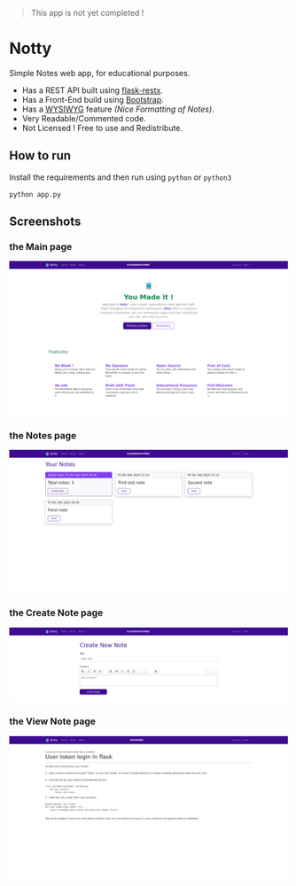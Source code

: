 > This app is not yet completed !

# Notty

Simple Notes web app, for educational purposes.

- Has a REST API built using [flask-restx](`https://github.com/python-restx/flask-restx`).
- Has a Front-End build using [Bootstrap](https://getbootstrap.com/).
- Has a [WYSIWYG](https://itsfoss.com/open-source-wysiwyg-editors/) feature *(Nice Formatting of Notes)*.
- Very Readable/Commented code.
- Not Licensed ! Free to use and Redistribute.


## How to run

Install the requirements and then run using `python` or `python3`

```shell
python app.py
```

## Screenshots

### the Main page
![Image](screenshots/main.png)


### the Notes page
![Image](screenshots/notes.png)


### the Create Note page
![Image](screenshots/create.png)


### the View Note page
![Image](screenshots/view.png)
